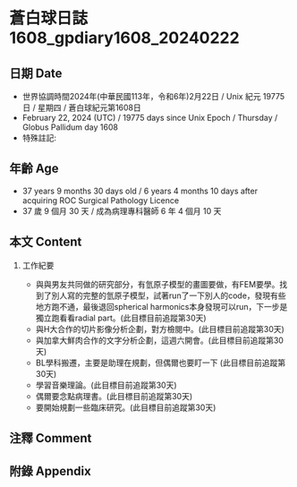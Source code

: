 [_metadata_:encoding]: - "utf-8"
[_metadata_:language]: - "zh-Hant-TW"
[_metadata_:fileformat]: - "markdown"
[_metadata_:MIME_type]: - "text/plain"
[_metadata_:markdown_version]: - "commonmark version 0.30"
[_metadata_:markdown_spec]: - "https://spec.commonmark.org/0.30/"

# 蒼白球日誌1608_gpdiary1608_20240222 #

## 日期 Date ##

* 世界協調時間2024年(中華民國113年，令和6年)2月22日 / Unix 紀元 19775 日 / 星期四 / 蒼白球紀元第1608日
* February 22, 2024 (UTC) / 19775 days since Unix Epoch / Thursday / Globus Pallidum day 1608
* 特殊註記:

## 年齡 Age ##

* 37 years 9 months 30 days old / 6 years 4 months 10 days after acquiring ROC Surgical Pathology Licence
* 37 歲 9 個月 30 天 / 成為病理專科醫師 6 年 4 個月 10 天

## 本文 Content ##

1. 工作紀要

   -  與與男友共同做的研究部分，有氫原子模型的畫圖要做，有FEM要學。找到了別人寫的完整的氫原子模型，試著run了一下別人的code，發現有些地方跑不通，最後退回spherical harmonics本身發現可以run，下一步是獨立跑看看radial part。(此目標目前追蹤第30天)
   - 與H大合作的切片影像分析企劃，對方檢閱中。(此目標目前追蹤第30天)
   - 與加拿大鮮肉合作的文字分析企劃，這週六開會。(此目標目前追蹤第30天)
   - BL學科搬遷，主要是助理在規劃，但偶爾也要盯一下 (此目標目前追蹤第30天)
   - 學習音樂理論。(此目標目前追蹤第30天)
   - 偶爾要念點病理書。(此目標目前追蹤第30天)
   - 要開始規劃一些臨床研究。(此目標目前追蹤第30天)
   

## 注釋 Comment ##


## 附錄 Appendix ##

